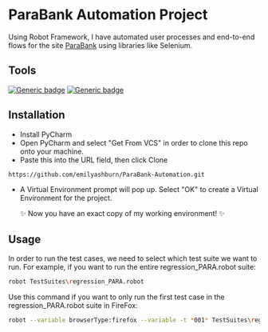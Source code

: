 # ParaBank Automation Project

Using Robot Framework, I have automated user processes and end-to-end flows for the site [ParaBank](https://parabank.parasoft.com/parabank/index.htm) using libraries like Selenium.

## Tools

[![Generic badge](https://img.shields.io/badge/Python-3.10.10-<COLOR>.svg)](https://shields.io/)
[![Generic badge](https://img.shields.io/badge/RobotFramework-6.0.2-<COLOR>.svg)](https://shields.io/)

## Installation
- Install PyCharm
- Open PyCharm and select "Get From VCS" in order to clone this repo onto your machine.
- Paste this into the URL field, then click Clone
```bash
https://github.com/emilyashburn/ParaBank-Automation.git
```
- A Virtual Environment prompt will pop up. Select "OK" to create a Virtual Environment for the project.

  ✨ Now you have an exact copy of my working environment! ✨



## Usage
In order to run the test cases, we need to select which test suite we want to run. For example, if you want to run the entire regression_PARA.robot suite:
```bash
robot TestSuites\regression_PARA.robot
```
Use this command if you want to only run the first test case in the regression_PARA.robot suite in FireFox:
```bash
robot --variable browserType:firefox --variable -t *001* TestSuites\regression_PARA.robot
```
